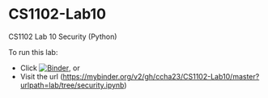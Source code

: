 # CS1102-Lab10
CS1102 Lab 10 Security (Python)

To run this lab:
- Click [![Binder](https://mybinder.org/badge.svg)](https://mybinder.org/v2/gh/ccha23/CS1102-Lab10/master?urlpath=lab%2Ftree%2Fsecurity.ipynb), or
- Visit the url (https://mybinder.org/v2/gh/ccha23/CS1102-Lab10/master?urlpath=lab/tree/security.ipynb)
